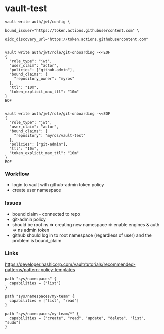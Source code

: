 # vault-test


```
vault write auth/jwt/config \
                                     bound_issuer="https://token.actions.githubusercontent.com" \
                                     oidc_discovery_url="https://token.actions.githubusercontent.com"
```

```

vault write auth/jwt/role/git-onboarding -<<EOF
{
  "role_type": "jwt",
  "user_claim": "actor",
  "policies": ["github-admin"],
  "bound_claims": {
    "repository_owner": "myros"
  },
  "ttl": "10m", 
  "token_explicit_max_ttl": "10m"
}
EOF

```

```

vault write auth/jwt/role/git-onboarding -<<EOF
{
  "role_type": "jwt",
  "user_claim": "actor",
  "bound_claims": {
    "repository": "myros/vault-test"
  },
  "policies": ["git-admin"],
  "ttl": "10m", 
  "token_explicit_max_ttl": "10m"
}                                              
EOF

```


### Workflow

* login to vault with github-admin token policy
* create user namespace


### Issues


* bound claim - connected to repo
* git-admin policy
* should be root ns => creating new namespace => enable engines & auth => ns admin token
* github should log in to root namespace (regardless of user) and the problem is bound_claim

### Links

https://developer.hashicorp.com/vault/tutorials/recommended-patterns/pattern-policy-templates

```
path "sys/namespaces" {
  capabilities = ["list"]
}

path "sys/namespaces/my-team" {
  capabilities = ["list", "read"]
}

path "sys/namespaces/my-team/*" {
  capabilities = ["create", "read", "update", "delete", "list", "sudo"]
}
```
